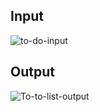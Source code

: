 ## Input 
![to-do-input](https://github.com/user-attachments/assets/566a6eaf-42d2-450d-b310-77f928b56211)



## Output
![To-to-list-output](https://github.com/user-attachments/assets/3f637a2a-feed-47d2-98cc-aa2d14744522)
